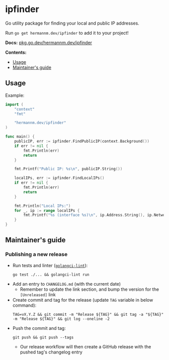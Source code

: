 # ipfinder

Go utility package for finding your local and public IP addresses.

Run `go get hermannm.dev/ipfinder` to add it to your project!

**Docs:** [pkg.go.dev/hermannm.dev/ipfinder](https://pkg.go.dev/hermannm.dev/ipfinder)

**Contents:**

- [Usage](#usage)
- [Maintainer's guide](#maintainers-guide)

## Usage

Example:

<!-- @formatter:off -->
```go
import (
	"context"
	"fmt"

	"hermannm.dev/ipfinder"
)

func main() {
	publicIP, err := ipfinder.FindPublicIP(context.Background())
	if err != nil {
		fmt.Println(err)
		return
	}

	fmt.Printf("Public IP: %s\n", publicIP.String())

	localIPs, err := ipfinder.FindLocalIPs()
	if err != nil {
		fmt.Println(err)
		return
	}

	fmt.Println("Local IPs:")
	for _, ip := range localIPs {
		fmt.Printf("%s (interface %s)\n", ip.Address.String(), ip.NetworkInterface.Name)
	}
}
```
<!-- @formatter:on -->

## Maintainer's guide

### Publishing a new release

- Run tests and linter ([`golangci-lint`](https://golangci-lint.run/)):
  ```
  go test ./... && golangci-lint run
  ```
- Add an entry to `CHANGELOG.md` (with the current date)
    - Remember to update the link section, and bump the version for the `[Unreleased]` link
- Create commit and tag for the release (update `TAG` variable in below command):
  ```
  TAG=vX.Y.Z && git commit -m "Release ${TAG}" && git tag -a "${TAG}" -m "Release ${TAG}" && git log --oneline -2
  ```
- Push the commit and tag:
  ```
  git push && git push --tags
  ```
    - Our release workflow will then create a GitHub release with the pushed tag's changelog entry
